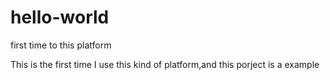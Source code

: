 # hello-world
first time to this platform

This is the first time I use this kind of platform,and this porject is a example

